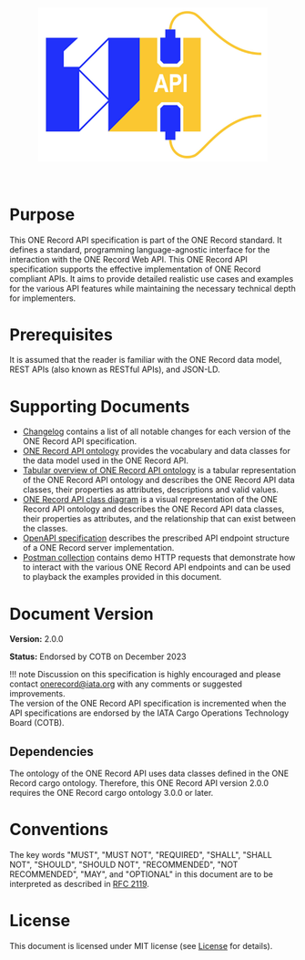 <img src="./img/ONE-Record_API-Logo.png" style="scale: 80%">

# Purpose

This ONE Record API specification is part of the ONE Record standard.
It defines a standard, programming language-agnostic interface for the interaction with the ONE Record Web API.
This ONE Record API specification supports the effective implementation of ONE Record compliant APIs.
It aims to provide detailed realistic use cases and examples for the various API features while maintaining the necessary technical depth for implementers.

# Prerequisites

It is assumed that the reader is familiar with the ONE Record data model, REST APIs (also known as RESTful APIs), and JSON-LD.

# Supporting Documents

- [Changelog](API-Security/changelog.md) contains a list of all notable changes for each version of the ONE Record API specification.
- [ONE Record API ontology](API-Security/assets/ONE-Record-API-Ontology.ttl) provides the vocabulary and data classes for the data model used in the ONE Record API.
- [Tabular overview of ONE Record API ontology](API-Security/assets/ONE-Record-API-Ontology.csv) is a tabular representation of the ONE Record API ontology and describes the ONE Record API data classes, their properties as attributes, descriptions and valid values.
- [ONE Record API class diagram](API-Security/assets/ONE-Record-API-Class-Diagram.md) is a visual representation of the ONE Record API ontology and describes the ONE Record API data classes, their properties as attributes, and the relationship that can exist between the classes.
- [OpenAPI specification](API-Security/assets/ONE-Record-API-OpenAPI.yaml) describes the prescribed API endpoint structure of a ONE Record server implementation. 
- [Postman collection](API-Security/assets/ONE-Record-API-Collections.postman_collection) contains demo HTTP requests that demonstrate how to interact with the various ONE Record API endpoints and can be used to playback the examples provided in this document.

# Document Version

**Version:** 2.0.0

**Status:** Endorsed by COTB on December 2023

!!! note
    Discussion on this specification is highly encouraged and please contact [onerecord@iata.org](mailto:onerecord@iata.org) with any comments or suggested improvements.<br/>
    The version of the ONE Record API specification is incremented when the API specifications are endorsed by the IATA Cargo Operations Technology Board (COTB).

## Dependencies

The ontology of the ONE Record API uses data classes defined in the ONE Record cargo ontology. 
Therefore, this ONE Record API version 2.0.0 requires the ONE Record cargo ontology 3.0.0 or later.

# Conventions

The key words "MUST", "MUST NOT", "REQUIRED", "SHALL", "SHALL NOT", "SHOULD", "SHOULD NOT", "RECOMMENDED", "NOT RECOMMENDED", "MAY", and "OPTIONAL" in this document are to be interpreted as described in [RFC 2119](https://www.rfc-editor.org/rfc/rfc2119).

# License

This document is licensed under MIT license (see [License](API-Security/license.md) for details).
